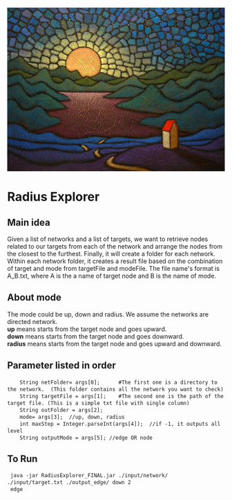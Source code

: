 ![](https://github.com/zhukuixi/CommonTool/blob/master/RadiusExplorer/img/path.jpg)
# Radius Explorer

## Main idea
Given a list of networks and a list of targets, we want to retrieve nodes related to our targets from each of the network and arrange the nodes from the closest to the furthest. Finally, it will create a folder for each network. Within each network folder, it creates a result file based on the combination of target and mode from targetFile and modeFile. The file name's format is A_B.txt, where A is the a name of target node and B is the name of mode.

## About mode
The mode could be up, down and radius. We assume the networks are directed network.    
**up** means starts from the target node and goes upward.  
**down** means starts from the target node and goes downward.   
**radius** means starts from the target node and goes upward and downward.  
   
## Parameter listed in order
		String netFolder= args[0];      #The first one is a directory to the network.  (This folder contains all the network you want to check) 
		String targetFile = args[1];    #The second one is the path of the target file. (This is a simple txt file with single column)
		String outFolder = args[2];
		mode= args[3];  //up, down, radius
		int maxStep = Integer.parseInt(args[4]);  //if -1, it outputs all level
		String outputMode = args[5]; //edge OR node


## To Run	 
	 java -jar RadiusExplorer_FINAL.jar ./input/network/ ./input/target.txt ./output_edge/ down 2
     edge



